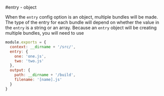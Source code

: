 #entry - object

When the `entry` config option is an object, multiple bundles will be made. The type of the entry for each bundle will depend on whether the value in the `entry` is a string or an array. Because an `entry` object will be creating multiple bundles, you will need to use 

```javascript
module.exports = {
  context: __dirname + '/src/',
  entry: {
    one: 'one.js',
    two: 'two.js'
  },
  output: {
    path: __dirname + '/build',
    filename: '[name].js'
  }
}
```
